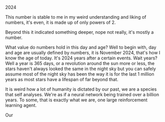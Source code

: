 2024

This number is stable to me in my weird understanding and liking of numbers, it's even, it is made up of only powers of 2.

Beyond this it indicated something deeper, nope not really, it's mostly a number.

What value do numbers hold in this day and age? Well to begin with, day and age are usually defined by numbers, it is November 2024, that's how I know the age of today. It's 2024 years after a certain events. Wait years? Well a year is 365 days, or a revolution around the sun more or less, the stars haven't always looked the same in the night sky but you can safely assume most of the night sky has been the way it is for the last 1 million years as most stars have a lifespan of far beyond that. 

It is weird how a lot of humanity is dictated by our past, we are a species that self analyses. We're as if a neural network being trained over a billion years. To some, that is exactly what we are, one large reinforcement learning agent. 

Our 